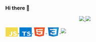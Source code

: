 ### Hi there 👋
<div align="center">
  <a href="https://github.com/viniciusscience">
  <img height="180em" src="https://github-readme-stats.vercel.app/api?username=viniciusscience&show_icons=true&theme=shades-of-purple&include_all_commits=true&count_private=true"/>
  <img height="180em" src="https://github-readme-stats.vercel.app/api/top-langs/?username=viniciusscience&layout=compact&langs_count=7&theme=shades-of-purple"/>
</div>
<div style="display: inline_block"><br>
  <img align="center" alt="Rafa-Js" height="30" width="40" src="https://raw.githubusercontent.com/devicons/devicon/master/icons/javascript/javascript-plain.svg">
  <img align="center" alt="Rafa-Ts" height="30" width="40" src="https://raw.githubusercontent.com/devicons/devicon/master/icons/typescript/typescript-plain.svg">
  <img align="center" alt="Rafa-HTML" height="30" width="40" src="https://raw.githubusercontent.com/devicons/devicon/master/icons/html5/html5-original.svg">
  <img align="center" alt="Rafa-CSS" height="30" width="40" src="https://raw.githubusercontent.com/devicons/devicon/master/icons/css3/css3-original.svg">
  <img src="https://img.icons8.com/nolan/64/backend-development.png"/>
  
</div>
